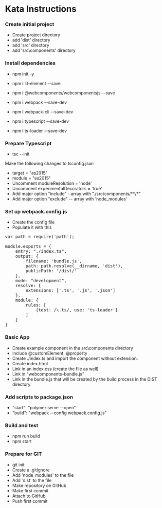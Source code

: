 # Kata Instructions

### Create initial project

* Create project directory
* add 'dist' directory
* add 'src' directory
* add 'src\components' directory

### Install dependencies

* npm init -y
* npm i lit-element --save
* npm i @webcomponents/webcomponentsjs --save

* npm i webpack --save-dev
* npm i webpack-cli --save-dev
* npm i typescript --save-dev
* npm i ts-loader --save-dev

### Prepare Typescript

* tsc --init

Make the following changes to tsconfig.json

* target = "es2015"
* module = "es2015"
* Uncomment moduleResolution = 'node'
* Uncomment experimentalDecorators = 'true'
* Add major option "include" - array with "./src/components/**/*"
* Add major option "exclude" -- array with 'node_modules'

### Set up webpack.config.js

* Create the config file
* Populate it with this

<pre>
var path = require('path');

module.exports = {
    entry: "./index.ts",
    output: {
        filename: 'bundle.js',
        path: path.resolve(__dirname, 'dist'),
        publicPath: '/dist/'
    },
    mode: "development",
    resolve: {
        extensions: ['.ts', '.js', '.json']
    },
    module: {
        rules: [
            {test: /\.ts/, use: 'ts-loader'}
        ]
    }
}
</pre>

### Basic App

* Create example component in the src\components directory
* Include @customElement, @property
* Create ./index.ts and import the component without extension.
* Create index.html
* Link in an index.css (create the file as well)
* Link in "webcomponents-bundle.js"
* Link in the bundle.js that will be created by the build process in the DIST directory.

### Add scripts to package.json

* "start": "polymer serve --open"
* "build": "webpack --config webpack.config.js"

### Build and test

* npm run build
* npm start

### Prepare for GIT

* git init
* Create a .gitIgnore
* Add 'node_modules' to the file
* Add 'dist' to the file
* Make repository on GitHub
* Make first commit
* Attach to GitHub
* Push first commit


